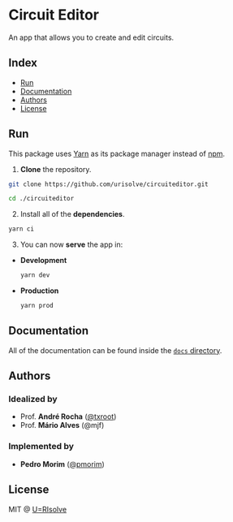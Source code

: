 # Circuit Editor

An app that allows you to create and edit circuits.

## Index

- [Run](#run)
- [Documentation](#documentation)
- [Authors](#authors)
- [License](#license)

## Run

This package uses [Yarn](https://yarnpkg.com/) as its package manager instead of [npm](https://www.npmjs.com/).

1. **Clone** the repository.

  ```bash
  git clone https://github.com/urisolve/circuiteditor.git
  ```

  ```bash
  cd ./circuiteditor
  ```

2. Install all of the **dependencies**.

  ```bash
  yarn ci
  ```

3. You can now **serve** the app in:

  - **Development**

    ```bash
    yarn dev
    ```

  - **Production**

    ```bash
    yarn prod
    ```

## Documentation

All of the documentation can be found inside the [`docs` directory](./docs).

## Authors

### Idealized by

- Prof. **André Rocha** ([@txroot](https://github.com/txroot))
- Prof. **Mário Alves** (@mjf)

### Implemented by

- **Pedro Morim** ([@pmorim](https://github.com/pmorim))

## License

MIT @ [U=RIsolve](https://urisolve.pt/)
